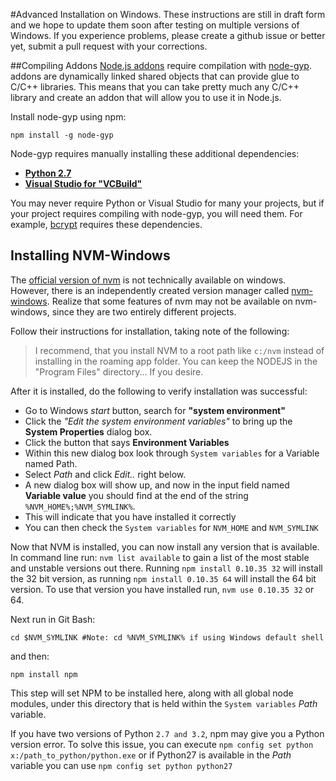 #Advanced Installation on Windows.
These instructions are still in draft form and we hope to update them soon after
testing on multiple versions of Windows.  If you experience problems, please
create a github issue or better yet, submit a pull request with your corrections.

##Compiling Addons
[Node.js addons](http://nodejs.org/api/addons.html) require compilation with [node-gyp](https://github.com/TooTallNate/node-gyp).
 addons are dynamically linked shared objects that can provide glue to C/C++ libraries.
 This means that you can take pretty much any C/C++ library and create an addon that will allow you to use it in Node.js.

Install node-gyp using npm:

    npm install -g node-gyp

Node-gyp requires manually installing these additional dependencies:

* [**Python 2.7**](https://www.python.org/downloads/ "Python 2.7.*")
* [**Visual Studio for "VCBuild"**](http://www.visualstudio.com/en-us/products/free-developer-offers-vs "Visual Editor")

You may never require Python or Visual Studio for many your projects, but if your project requires compiling with node-gyp,
you will need them. For example, [bcrypt](https://www.npmjs.com/package/bcrypt) requires these dependencies.

## Installing NVM-Windows
The [official version of nvm](https://github.chttps://github.com/creationix/nvmom/creationix/nvm) is not technically available on windows.
However, there is an independently created version manager called [nvm-windows](https://github.com/coreybutler/nvm-windows "NVM for Windows").
Realize that some features of nvm may not be available on nvm-windows, since they are two entirely different projects.

Follow their instructions for installation, taking note of the following:
> I recommend, that you install NVM to a root path like `` c:/nvm `` instead of installing in the roaming app folder. You can keep the NODEJS in the "Program Files" directory... If you desire.

After it is installed, do the following to verify installation was successful:
* Go to Windows *start* button, search for **"system environment"**
* Click the *"Edit the system environment variables"* to bring up the **System Properties** dialog box.
* Click the button that says **Environment Variables**
* Within this new dialog box look through ``System variables`` for a Variable named Path.
* Select *Path* and click *Edit..* right below.
* A new dialog box will show up, and now in the input field named **Variable value** you should find at the end of the string `` %NVM_HOME%;%NVM_SYMLINK% ``.
* This will indicate that you have installed it correctly
* You can then check the ``System variables`` for ``NVM_HOME`` and ``NVM_SYMLINK``

Now that NVM is installed, you can now install any version that is available.
In command line run: ``` nvm list available ``` to gain a list of the most stable and unstable versions out there.
Running ``` npm install 0.10.35 32 ``` will install the 32 bit version, as running ``` npm install 0.10.35 64 ``` will install the 64 bit version. To use that version you have installed run, ``` nvm use 0.10.35 32 ``` or 64.

Next run in Git Bash:
```
cd $NVM_SYMLINK #Note: cd %NVM_SYMLINK% if using Windows default shell
```
and then: 
```
npm install npm
```

This step will set NPM to be installed here, along with all global node modules,
under this directory that is held within the ``System variables`` *Path* variable.

If you have two versions of Python `` 2.7 and 3.2 ``, npm may give you a
Python version error.  To solve this issue, you can execute
``` npm config set python x:/path_to_python/python.exe ```
or if Python27 is available in the *Path* variable you can use
``` npm config set python python27 ```

